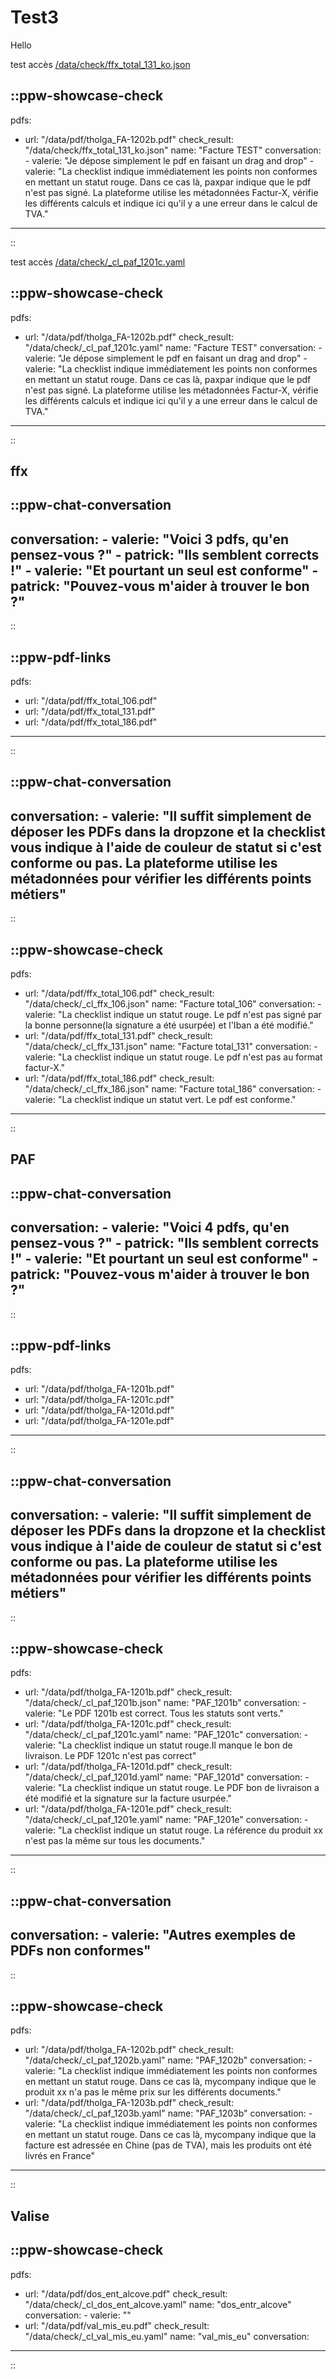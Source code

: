 # Test3

Hello


test accès [/data/check/ffx_total_131_ko.json](/data/check/ffx_total_131_ko.json)


::ppw-showcase-check
---
pdfs:
  - url: "/data/pdf/tholga_FA-1202b.pdf"
    check_result: "/data/check/ffx_total_131_ko.json"
    name: "Facture TEST"
    conversation:
        - valerie: "Je dépose simplement le pdf en faisant un drag and drop"
        - valerie: "La checklist indique immédiatement les points non conformes en mettant un statut rouge. Dans ce cas là, paxpar indique que le pdf n'est pas signé. La plateforme utilise les métadonnées Factur-X, vérifie les différents calculs et indique ici qu'il y a une erreur dans le calcul de TVA."
---
::




test accès [/data/check/_cl_paf_1201c.yaml](/data/check/_cl_paf_1201c.yaml)

::ppw-showcase-check
---
pdfs:
  - url: "/data/pdf/tholga_FA-1202b.pdf"
    check_result: "/data/check/_cl_paf_1201c.yaml"
    name: "Facture TEST"
    conversation:
        - valerie: "Je dépose simplement le pdf en faisant un drag and drop"
        - valerie: "La checklist indique immédiatement les points non conformes en mettant un statut rouge. Dans ce cas là, paxpar indique que le pdf n'est pas signé. La plateforme utilise les métadonnées Factur-X, vérifie les différents calculs et indique ici qu'il y a une erreur dans le calcul de TVA."
---
::

## ffx

::ppw-chat-conversation
---
conversation:
    - valerie: "Voici 3 pdfs, qu'en pensez-vous ?"
    - patrick: "Ils semblent corrects !"
    - valerie: "Et pourtant un seul est conforme"
    - patrick: "Pouvez-vous m'aider à trouver le bon ?"
---
::

::ppw-pdf-links
---
pdfs:
  - url: "/data/pdf/ffx_total_106.pdf"
  - url: "/data/pdf/ffx_total_131.pdf"
  - url: "/data/pdf/ffx_total_186.pdf"
---
::

::ppw-chat-conversation
---
conversation:
    - valerie: "Il suffit simplement de déposer les PDFs dans la dropzone et la checklist vous indique à l'aide de couleur de statut si c'est conforme ou pas. La plateforme utilise les métadonnées pour vérifier les différents points métiers"
---
::

::ppw-showcase-check
---
pdfs:
  - url: "/data/pdf/ffx_total_106.pdf"
    check_result: "/data/check/_cl_ffx_106.json"
    name: "Facture total_106"
    conversation:
        - valerie: "La checklist indique un statut rouge. Le pdf n'est pas signé par la bonne personne(la signature a été usurpée) et l'Iban a été modifié."
  - url: "/data/pdf/ffx_total_131.pdf"
    check_result: "/data/check/_cl_ffx_131.json"
    name: "Facture total_131"
    conversation:
        - valerie: "La checklist indique un statut rouge. Le pdf n'est pas au format factur-X."
  - url: "/data/pdf/ffx_total_186.pdf"
    check_result: "/data/check/_cl_ffx_186.json"
    name: "Facture total_186"
    conversation:
        - valerie: "La checklist indique un statut vert. Le pdf est conforme."        
---
::

## PAF

::ppw-chat-conversation
---
conversation:
    - valerie: "Voici 4 pdfs, qu'en pensez-vous ?"
    - patrick: "Ils semblent corrects !"
    - valerie: "Et pourtant un seul est conforme"
    - patrick: "Pouvez-vous m'aider à trouver le bon ?"
---
::


::ppw-pdf-links
---
pdfs:
  - url: "/data/pdf/tholga_FA-1201b.pdf"
  - url: "/data/pdf/tholga_FA-1201c.pdf"
  - url: "/data/pdf/tholga_FA-1201d.pdf"
  - url: "/data/pdf/tholga_FA-1201e.pdf"  
---
::

::ppw-chat-conversation
---
conversation:
    - valerie: "Il suffit simplement de déposer les PDFs dans la dropzone et la checklist vous indique à l'aide de couleur de statut si c'est conforme ou pas. La plateforme utilise les métadonnées pour vérifier les différents points métiers"
---
::    

::ppw-showcase-check
---
pdfs:
  - url: "/data/pdf/tholga_FA-1201b.pdf"
    check_result: "/data/check/_cl_paf_1201b.json"
    name: "PAF_1201b"
    conversation:
        - valerie: "Le PDF 1201b est correct. Tous les statuts sont verts."
  - url: "/data/pdf/tholga_FA-1201c.pdf"
    check_result: "/data/check/_cl_paf_1201c.yaml"
    name: "PAF_1201c"
    conversation:
        - valerie: "La checklist indique un statut rouge.Il manque le bon de livraison. Le PDF 1201c n'est pas correct"
  - url: "/data/pdf/tholga_FA-1201d.pdf"
    check_result: "/data/check/_cl_paf_1201d.yaml"
    name: "PAF_1201d"
    conversation:
        - valerie: "La checklist indique un statut rouge. Le PDF bon de livraison a été modifié et la signature sur la facture usurpée."
  - url: "/data/pdf/tholga_FA-1201e.pdf"
    check_result: "/data/check/_cl_paf_1201e.yaml"
    name: "PAF_1201e"
    conversation:
        - valerie: "La checklist indique un statut rouge. La référence du produit xx n'est pas la même sur tous les documents."
---
::

::ppw-chat-conversation
---
conversation:
    - valerie: "Autres exemples de PDFs non conformes"
---
:: 
 
::ppw-showcase-check
---
pdfs: 
  - url: "/data/pdf/tholga_FA-1202b.pdf"
    check_result: "/data/check/_cl_paf_1202b.yaml"
    name: "PAF_1202b"
    conversation:
        - valerie: "La checklist indique immédiatement les points non conformes en mettant un statut rouge. Dans ce cas là, mycompany indique que le produit xx n'a pas le même prix sur les différents documents." 
  - url: "/data/pdf/tholga_FA-1203b.pdf"
    check_result: "/data/check/_cl_paf_1203b.yaml"
    name: "PAF_1203b"
    conversation:
        - valerie: "La checklist indique immédiatement les points non conformes en mettant un statut rouge. Dans ce cas là, mycompany indique que la facture est adressée en Chine (pas de TVA), mais les produits ont été livrés en France"                       
---
::

## Valise

::ppw-showcase-check
---
pdfs:
  - url: "/data/pdf/dos_ent_alcove.pdf"
    check_result: "/data/check/_cl_dos_ent_alcove.yaml"
    name: "dos_entr_alcove"
    conversation:
        - valerie: ""
  - url: "/data/pdf/val_mis_eu.pdf"
    check_result: "/data/check/_cl_val_mis_eu.yaml"
    name: "val_mis_eu"
    conversation:

---
::

































